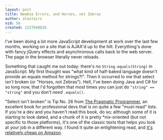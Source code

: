 ```yaml
---
layout: post
title: Newbie Errors, and Horses, not Zebras
author: alastairs
nid: 56
created: 1227048816
---
```

I've been doing a lot more JavaScript development at work over the last few months, working on a site that is AJAX'd up to the hilt.  Everything's done with fancy jQuery effects and asynchronous calls back to the web server.  The page in the browser literally never reloads.  

Something that caught me out today: there's no <code language="java">String.equals(String)</code> in JavaScript.  My first thought was "what kind of half-baked language doesn't provide an equals method for strings?!".  Then it occurred to me that select isn't broken (or "Horses, not Zebras").  Hell, I've been doing Java and C# for so long now, that I'd forgotten that most times you can just do <code language="javascript">"string" == "string"</code> and you don't <em>need</em> <code language="java">.equals()</code>.  

"Select isn't broken" is Tip No. 26 from <a href="http://www.pragprog.com/the-pragmatic-programmer">The Pragmatic Programmer</a>, an excellent book for professional devs that is on quite a few "must-read" lists.  If you're a dev and you haven't read this book, do so; although some of it is starting to look dated, and a chunk of it is pretty *nix-oriented (but not specific to those platforms), it's one of the classic texts that helps you look at your job in a different way.  I found it quite an enlightening read, and <a href="http://www.amazon.co.uk/Pragmatic-Programmer-Andrew-Hunt/dp/020161622X/">it's relatively cheap on Amazon</a>.
<!--break-->
